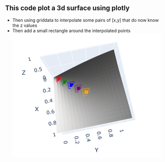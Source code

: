 ## This code plot a 3d surface using plotly
  - Then using griddata to interpolate some pairs of [x,y] that do now know the z values
  - Then add a small rectangle around the interpolated points
![this is the link of the figure](https://github.com/general-chen/Python/blob/effc1b65b7a0f2bc7b118f796bdd689a3cc2a2d5/plot3dSurface_with_raecangle_around_points/3d_surface_with_rectangle_around_points.png)
